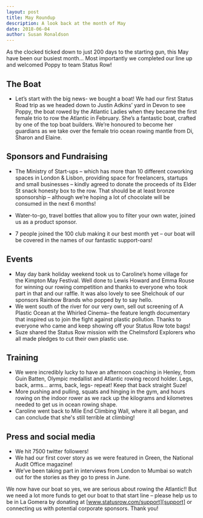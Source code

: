 ```yaml
---
layout: post
title: May Roundup
description: A look back at the month of May
date: 2018-06-04
author: Susan Ronaldson
---
```

[support]: /supporter

As the clocked ticked down to just 200 days to the starting gun, this May have been our busiest month… Most importantly we completed our line up and welcomed Poppy to team Status Row!

## The Boat

* Let’s start with the big news- we bought a boat! We had our first Status Road trip as we headed down to Justin Adkins’ yard in Devon to see Poppy, the boat rowed by the Atlantic Ladies when they became the first female trio to row the Atlantic in February. She’s a fantastic boat, crafted by one of the top boat builders. We’re honoured to become her guardians as we take over the female trio ocean rowing mantle from Di, Sharon and Elaine.

## Sponsors and Fundraising

* The Ministry of Start-ups – which has more than 10 different coworking spaces in London & Lisbon, providing space for freelancers, startups and small businesses – kindly agreed to donate the proceeds of its Elder St snack honesty box to the row. That should be at least bronze sponsorship – although we’re hoping a lot of chocolate will be consumed in the next 6 months!

* Water-to-go, travel bottles that allow you to filter your own water, joined us as a product sponsor.

* 7 people joined the 100 club making it our best month yet – our boat will be covered in the names of our fantastic support-oars!


## Events
* May day bank holiday weekend took us to Caroline’s home village for the Kimpton May Festival. Well done to Lewis Howard and Emma Rouse for winning our rowing competition and thanks to everyone who took part in that and our raffle. It was also lovely to see Shelchouk of our sponsors Rainbow Brands who popped by to say hello.
* We went south of the river for our very own, sell out screening of A Plastic Ocean at the Whirled Cinema– the feature length documentary that inspired us to join the fight against plastic pollution. Thanks to everyone who came and keep showing off your Status Row tote bags!
* Suze shared the Status Row mission with the Chelmsford Explorers who all made pledges to cut their own plastic use.

## Training
* We were incredibly lucky to have an afternoon coaching in Henley, from Guin Batten, Olympic medallist and Atlantic rowing record holder. Legs, back, arms… arms, back, legs- repeat! Keep that back straight Suze!
* More pushing and pulling, squats and hinging in the gym, and hours rowing on the indoor rower as we rack up the kilograms and kilometres needed to get us in ocean rowing shape.
* Caroline went back to Mile End Climbing Wall, where it all began, and can conclude that she's still terrible at climbing!

## Press and social media
* We hit 7500 twitter followers!
* We had our first cover story as we were featured in Green, the National Audit Office magazine!
* We’ve been taking part in interviews from London to Mumbai so watch out for the stories as they go to press in June.



We now have our boat so yes, we are serious about rowing the Atlantic!! But we need a lot more funds to get our boat to that start line – please help us to be in La Gomera by donating at [www.statusrow.com/support][support] or connecting us with potential corporate sponsors. Thank you!

